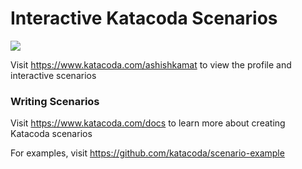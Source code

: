 # Interactive Katacoda Scenarios

[![](http://shields.katacoda.com/katacoda/ashishkamat/count.svg)](https://www.katacoda.com/ashishkamat "Get your profile on Katacoda.com")

Visit https://www.katacoda.com/ashishkamat to view the profile and interactive scenarios

### Writing Scenarios
Visit https://www.katacoda.com/docs to learn more about creating Katacoda scenarios

For examples, visit https://github.com/katacoda/scenario-example
